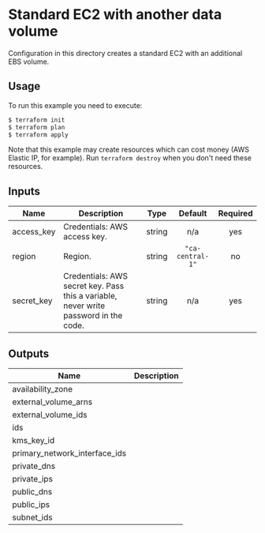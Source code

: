 # Standard EC2 with another data volume

Configuration in this directory creates a standard EC2 with an additional EBS volume.

## Usage

To run this example you need to execute:

```bash
$ terraform init
$ terraform plan
$ terraform apply
```

Note that this example may create resources which can cost money (AWS Elastic IP, for example). Run `terraform destroy` when you don't need these resources.

<!-- BEGINNING OF PRE-COMMIT-TERRAFORM DOCS HOOK -->
## Inputs

| Name | Description | Type | Default | Required |
|------|-------------|:----:|:-----:|:-----:|
| access\_key | Credentials: AWS access key. | string | n/a | yes |
| region | Region. | string | `"ca-central-1"` | no |
| secret\_key | Credentials: AWS secret key. Pass this a variable, never write password in the code. | string | n/a | yes |

## Outputs

| Name | Description |
|------|-------------|
| availability\_zone |  |
| external\_volume\_arns |  |
| external\_volume\_ids |  |
| ids |  |
| kms\_key\_id |  |
| primary\_network\_interface\_ids |  |
| private\_dns |  |
| private\_ips |  |
| public\_dns |  |
| public\_ips |  |
| subnet\_ids |  |

<!-- END OF PRE-COMMIT-TERRAFORM DOCS HOOK -->

